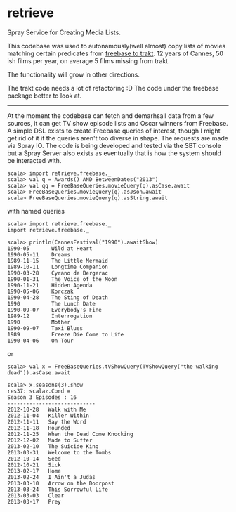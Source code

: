 retrieve
========

Spray Service for Creating Media Lists.

This codebase was used to autonamously(well almost) copy lists of movies matching certain predicates from [freebase to trakt](http://trakt.tv/user/hsyed/lists). 12 years of Cannes, 50 ish films per year, on average 5 films missing from trakt. 

The functionality will grow in other directions. 

The trakt code needs a lot of refactoring :D The code under the freebase package better to look at.

----


At the moment the codebase can fetch and demarhsall data from a few sources, it can get TV show episode lists and Oscar winners from Freebase. A simple DSL exists to create Freebase queries of interest, though I might get rid of it if the queries aren't too diverse in shape. The requests are made via Spray IO. The code is being developed and tested via the SBT console but a Spray Server also exists as eventually that is how the system should be interacted with.


    scala> import retrieve.freebase._
    scala> val q = Awards() AND BetweenDates("2013")
    scala> val qq = FreeBaseQueries.movieQuery(q).asCase.await
    scala> FreeBaseQueries.movieQuery(q).asJson.await
    scala> FreeBaseQueries.movieQuery(q).asString.await
    
with named queries 

    scala> import retrieve.freebase._
    import retrieve.freebase._
    
    scala> println(CannesFestival("1990").awaitShow)
    1990-05       Wild at Heart
    1990-05-11    Dreams
    1989-11-15    The Little Mermaid
    1989-10-11    Longtime Companion
    1990-03-28    Cyrano de Bergerac
    1990-01-31    The Voice of the Moon
    1990-11-21    Hidden Agenda
    1990-05-06    Korczak
    1990-04-28    The Sting of Death
    1990          The Lunch Date
    1990-09-07    Everybody's Fine
    1989-12       Interrogation
    1990          Mother
    1990-09-07    Taxi Blues
    1989          Freeze Die Come to Life
    1990-04-06    On Tour

or 

    scala> val x = FreeBaseQueries.tVShowQuery(TVShowQuery("the walking dead")).asCase.await

    scala> x.seasons(3).show
    res37: scalaz.Cord =
    Season 3 Episodes : 16
    ----------------------------
    2012-10-28   Walk with Me
    2012-11-04   Killer Within
    2012-11-11   Say the Word
    2012-11-18   Hounded
    2012-11-25   When the Dead Come Knocking
    2012-12-02   Made to Suffer
    2013-02-10   The Suicide King
    2013-03-31   Welcome to the Tombs
    2012-10-14   Seed
    2012-10-21   Sick
    2013-02-17   Home
    2013-02-24   I Ain't a Judas
    2013-03-10   Arrow on the Doorpost
    2013-03-24   This Sorrowful Life
    2013-03-03   Clear
    2013-03-17   Prey
